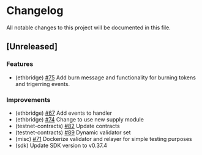 <!--
Guiding Principles:

Changelogs are for humans, not machines.
There should be an entry for every single version.
The same types of changes should be grouped.
Versions and sections should be linkable.
The latest version comes first.
The release date of each version is displayed.
Mention whether you follow Semantic Versioning.

Usage:

Change log entries are to be added to the Unreleased section under the
appropriate stanza (see below). Each entry should ideally include a tag and
the Github issue reference in the following format:

* (<tag>) \#<issue-number> message

The issue numbers will later be link-ified during the release process so you do
not have to worry about including a link manually, but you can if you wish.

Types of changes (Stanzas):

"Features" for new features.
"Improvements" for changes in existing functionality.
"Deprecated" for soon-to-be removed features.
"Bug Fixes" for any bug fixes.
"Client Breaking" for breaking CLI commands and REST routes used by end-users.
"API Breaking" for breaking exported APIs used by developers building on SDK.
"State Machine Breaking" for any changes that result in a different AppState given same genesisState and txList.

Types of tags:

"genesis": genesis state related changes
"eth-bridge-app": changes related to the application
"modules": updates to the app modules
"simulation": simulation related changes
"contracts": smart contract related changes
"docs/specs": updates to documentation and specifications
"rest": REST client changes
"cli": CLI changes

Ref: https://keepachangelog.com/en/1.0.0/
-->

# Changelog

All notable changes to this project will be documented in this file.

## [Unreleased]

### Features

- (ethbridge) [\#75](https://github.com/cosmos/peggy/pull/75) Add burn message and functionality for burning tokens and trigerring events.

### Improvements

- (ethbridge) [\#67](https://github.com/cosmos/peggy/pull/67) Add events to handler
- (ethbridge) [\#74](https://github.com/cosmos/peggy/pull/74) Change to use new supply module
- (testnet-contracts) [\#82](https://github.com/cosmos/peggy/pull/82) Update contracts
- (testnet-contracts) [\#89](https://github.com/cosmos/peggy/pull/89) Dynamic validator set
- (misc) [\#71](https://github.com/cosmos/peggy/pull/71) Dockerize validator and relayer for simple testing purposes
- (sdk) Update SDK version to v0.37.4
